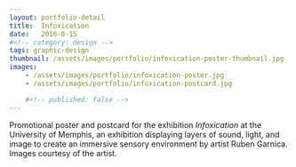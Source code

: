 ```yaml
---
layout: portfolio-detail
title:  Infoxication
date:   2016-8-15
#<!-- category: design -->
tags: graphic-design
thumbnail: /assets/images/portfolio/infoxication-poster-thumbnail.jpg
images:
    - /assets/images/portfolio/infoxication-poster.jpg
    - /assets/images/portfolio/infoxication-postcard.jpg

    #<!-- published: false -->
---
```


Promotional poster and postcard for the exhibition *Infoxication* at the University of Memphis, an exhibition displaying layers of sound, light, and image to create an  immersive sensory environment by artist Ruben Garnica. Images courtesy of the artist.
